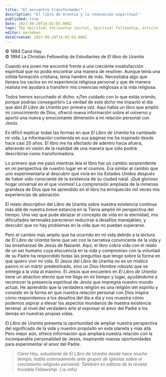 ```yaml
---
title: "El encuentro transformador"
description: "El libro de Urantia y la renovación espiritual"
published: true
date: 2023-09-29T14:02:03.086Z
tags: The Spiritual Fellowship Journal, Spiritual Fellowship, article
editor: markdown
dateCreated: 2023-09-29T14:02:03.086Z
---
```


<p class="v-card v-sheet theme--light grey lighten-3 px-2">© 1994 Carol Hay<br>© 1994 La Christian Fellowship de Estudiantes de <i>El libro de Urantia</i></p>


Cuando era joven me encontré frente a una creciente insatisfacción espiritual que no podía encontrar una manera de resolver. Aunque tenía una sólida formación cristiana, tenía hambre de más. Necesitaba algo que llenara los vacíos en mi experiencia religiosa personal y que de manera realista me ayudara a transferir mis creencias religiosas a la vida religiosa.

Todos hemos escuchado el dicho: «¡Ten cuidado con lo que estás orando, porque podrías conseguirlo!» La verdad de este dicho me impactó el día que abrí _El Libro de Urantia_ por primera vez. Aquí había un libro que amplió mi conocimiento de Dios, ofreció nueva información sobre el universo y aportó una nueva y emocionante dimensión a mi relación personal con Jesús.

Es difícil explicar todas las formas en que _El Libro de Urantia_ ha cambiado mi vida. La información contenida en sus páginas me ha inspirado desde hace casi 20 años. El libro me ha afectado de adentro hacia afuera, alterando mi visión de la realidad de una manera que sólo podría describirse como transformadora.

Lo primero que me pasó mientras leía el libro fue un cambio sorprendente en mi perspectiva de nuestro lugar en el cosmos. Era similar al cambio que uno experimentaría al descubrir que vivía en los Estados Unidos después de haber sido consciente de la existencia de su ciudad natal. ¡Qué glorioso hogar universal en el que vivimos! La comprensión ampliada de la inmensa grandeza de Dios que he aprendido en el libro ha enriquecido mil veces mis experiencias de adoración.

El relato descriptivo del Libro de Urantia sobre nuestra existencia continua más allá de nuestra breve estancia en la Tierra amplió mi perspectiva del tiempo. Una vez que pude abrazar el concepto de vida en la eternidad, mis dificultades terrenales parecieron reducirse a desafíos manejables, y descubrí que no hay problemas en la vida que no puedan superarse.

Pero el cambio más amplio que ha ocurrido en mi vida debido a la lectura de _El Libro de Urantia_ tiene que ver con la narrativa convincente de la vida y las enseñanzas de Jesús de Nazaret. Aquí, el libro cobra vida con el relato de un ser humano cuya elocuencia en la vida y compromiso con la voluntad de su Padre ha respondido todas las preguntas que tengo sobre la forma en que quiero vivir mi vida. El Jesús del Libro de Urantia no es un místico pasivo ni un mártir predestinado, sino un Dios Hombre robusto que se entrega a la vida al máximo. El Jesús que encuentro en _El Libro de Urantia_ tiene un atractivo eterno que me llega en mi tiempo y lugar, ayudándome a reconocer la presencia espiritual de Jesús que impregna nuestro mundo actual. He aprendido que la verdadera religión es una religión del espíritu y consiste en la forma en que nuestra relación personal con Dios inspira cómo respondemos a los desafíos del día a día y nos muestra cómo podemos aspirar a elevar los aspectos mundanos de nuestra existencia terrenal. al nivel del verdadero arte al expresar el amor del Padre a los demás en nuestras propias vidas.

_El Libro de Urantia_ presenta la oportunidad de ampliar nuestra perspectiva del significado de la vida y nuestro propósito en este planeta y más allá. Pero mejor aún, ofrece información que ampliará nuestra relación con la incomparable personalidad de Jesús, inspirando nuevas oportunidades para experimentar el amor del Padre.

> _Carol Hay, estudiante de _El Libro de Urantia_ desde hace mucho tiempo, habla extensamente ante grupos de iglesias sobre el crecimiento religioso personal. También es editora de la revista Invisible Fellowship._
{.is-info}

